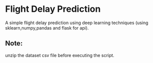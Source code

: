 # Flight Delay Prediction

A simple flight delay prediction using deep learning techniques (using sklearn,numpy,pandas and flask for api).

## Note:
unzip the dataset csv file before executing the script.
